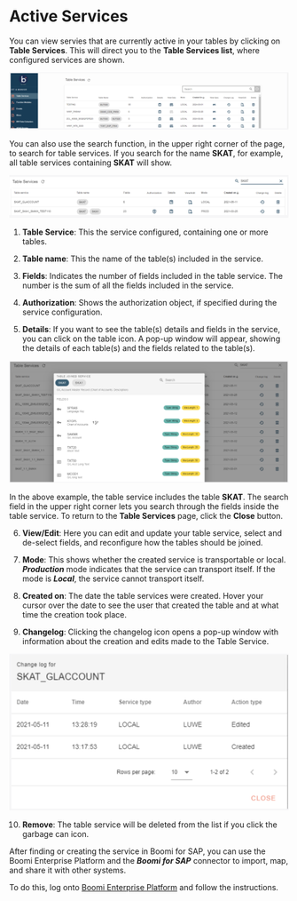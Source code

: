 # Active Services

<head>
  <meta name="guidename" content="Boomi for SAP"/>
  <meta name="context" content="GUID-4fad146e-e749-4e7a-9495-713ad99186f0"/>
</head>

You can view servies that are currently active in your tables by clicking on **Table Services**. This will direct you to the **Table Services list**, where configured services are shown.

![](./Images/img-sap_active_services.png)

You can also use the search function, in the upper right corner of the page, to search for table services. If you search for the name **SKAT**, for example, all table services containing **SKAT** will show.

![](./Images/img-sap_search_function.png)

1. **Table Service**: This the service configured, containing one or more tables.

2. **Table name**: This the name of the table(s) included in the service.

3. **Fields**: Indicates the number of fields included in the table service. The number is the sum of all the fields included in the service.

4. **Authorization**: Shows the authorization object, if specified during the service configuration.

5. **Details**: If you want to see the table(s) details and fields in the service, you can click on the table icon. A pop-up window will appear, showing the details of each table(s) and the fields related to the table(s).

![](./Images/img-sap_table_joined_service.png)

In the above example, the table service includes the table **SKAT**. The search field in the upper right corner lets you search through the fields inside the table service. To return to the **Table Services** page, click the **Close** button.

6. **View/Edit**: Here you can edit and update your table service, select and de-select fields, and reconfigure how the tables should be joined.

7. **Mode**: This shows whether the created service is transportable or local. ***Production*** mode indicates that the service can transport itself. If the mode is ***Local***, the service cannot transport itself.

8. **Created on**: The date the table services were created. Hover your cursor over the date to see the user that created the table and at what time the creation took place.

9. **Changelog**: Clicking the changelog icon opens a pop-up window with information about the creation and edits made to the Table Service.

![](./Images/img-sap_GLaccount.png)

10. **Remove**: The table service will be deleted from the list if you click the garbage can icon.

After finding or creating the service in Boomi for SAP, you can use the Boomi Enterprise Platform and the ***Boomi for SAP*** connector to import, map, and share it with other systems.

To do this, log onto [Boomi Enterprise Platform](https://platform.boomi.com/) and follow the instructions.

